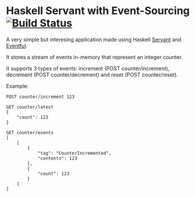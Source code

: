 # Haskell Servant with Event-Sourcing [![Build Status](https://travis-ci.com/dnikolovv/haskell-servant-event-sourcing.svg?branch=master)](https://travis-ci.com/dnikolovv/haskell-servant-event-sourcing)

A very simple but interesing application made using Haskell [Servant](http://hackage.haskell.org/package/servant) and [Eventful](https://github.com/jdreaver/eventful).

It stores a stream of events in-memory that represent an integer counter.

It supports 3 types of events: increment (POST counter/increment), decrement (POST counter/decrement) and reset (POST counter/reset).

Example:

```
POST counter/increment 123

GET counter/latest
{
    "count": 123
}

GET counter/events
[
    [
        {
            "tag": "CounterIncremented",
            "contents": 123
        },
        {
            "count": 123
        }
    ]
]
```
